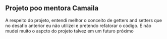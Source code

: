 ## Projeto poo mentora Camaila

A respeito do projeto, entendi melhor o conceito de getters and setters que no desafio
anterior eu não utilizei e pretendo refatorar o código.
E não mudei muito o aspcto do projeto talvez em um futuro próximo 
